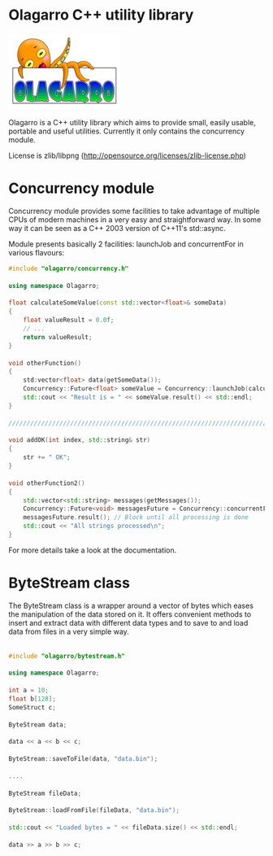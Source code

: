Olagarro C++ utility library
========

![Olagarro logo](https://raw.githubusercontent.com/iganinja/olagarro/master/doc/logo.png)

Olagarro is a C++ utility library which aims to provide small, easily usable, portable and useful utilities. Currently it only contains the concurrency module.

License is zlib/libpng (http://opensource.org/licenses/zlib-license.php)

# Concurrency module

Concurrency module provides some facilities to take advantage of multiple CPUs of modern machines in a very easy and straightforward way. In some way it can be seen as a C++ 2003 version of C++11's std::async.

Module presents basically 2 facilities: launchJob and concurrentFor in various flavours:

```CPP
#include "olagarro/concurrency.h"

using namespace Olagarro;

float calculateSomeValue(const std::vector<float>& someData)
{
	float valueResult = 0.0f;
	// ...
	return valueResult;
}

void otherFunction()
{
	std:vector<float> data(getSomeData());
	Concurrency::Future<float> someValue = Concurrency::launchJob(calculateSomeValue, data);
	std::cout << "Result is = " << someValue.result() << std::endl;
}

////////////////////////////////////////////////////////////////////////////////////////////////////////

void addOK(int index, std::string& str)
{
	str += " OK";
}

void otherFunction2()
{
	std::vector<std::string> messages(getMessages());
	Concurrency::Future<void> messagesFuture = Concurrency::concurrentFor(messages.begin(), messages.end(), addOK);
	messagesFuture.result(); // Block until all processing is done
	std::cout << "All strings processed\n";
}
```

For more details take a look at the documentation.

# ByteStream class

The ByteStream class is a wrapper around a vector of bytes which eases the manipulation of the data stored on it. It offers convenient methods to insert and extract data with different data types and to save to and load data from files in a very simple way.

```CPP

#include "olagarro/bytestream.h"

using namespace Olagarro;

int a = 10;
float b[128];
SomeStruct c;

ByteStream data;

data << a << b << c;

ByteStream::saveToFile(data, "data.bin");

....

ByteStream fileData;

ByteStream::loadFromFile(fileData, "data.bin");

std::cout << "Loaded bytes = " << fileData.size() << std::endl;

data >> a >> b >> c;

```

